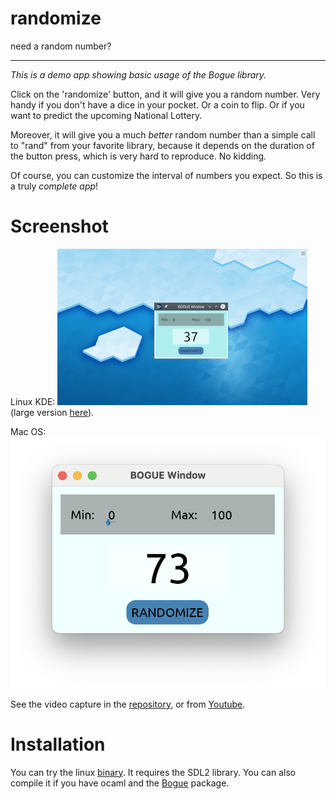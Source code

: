 # randomize
need a random number?

-------------------------------------------------------------------------------

_This is a demo app showing basic usage of the Bogue library._

Click on the 'randomize' button, and it will give you a random
number. Very handy if you don't have a dice in your pocket. Or a coin
to flip. Or if you want to predict the upcoming National Lottery.

Moreover, it will give you a much *better* random number than a simple
call to "rand" from your favorite library, because it depends on the
duration of the button press, which is very hard to reproduce. No
kidding.

Of course, you can customize the interval of numbers you expect. So
this is a truly *complete app*!

# Screenshot

Linux KDE:
![Screenshot linux](https://github.com/sanette/randomize/blob/master/Screenshot_20190702_131806s.jpg) (large version [here](https://github.com/sanette/randomize/blob/master/Screenshot_20190702_131806.jpg)).

Mac OS:
![Screenshot macos](https://github.com/sanette/randomize/blob/master/Capture%20d%E2%80%99e%CC%81cran%202022-01-12%20a%CC%80%2017.09.41.png)

See the video capture in the [repository](https://github.com/sanette/randomize/blob/master/bogue-randomize-2019-07-01_21.36.03.mkv), or from
[Youtube](https://youtu.be/b7rBCctJ7Cw).

# Installation

You can try the linux [binary](https://github.com/sanette/randomize/blob/master/randomize). It requires the SDL2 library.
You can also compile it if you have ocaml and the [Bogue](https://github.com/sanette/bogue) package.
